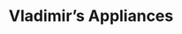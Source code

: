 ---
title: "Vladimir’s Appliances"
url: /los-angeles/vladimirs-appliances/
shop: Haushaltsgeräte
---